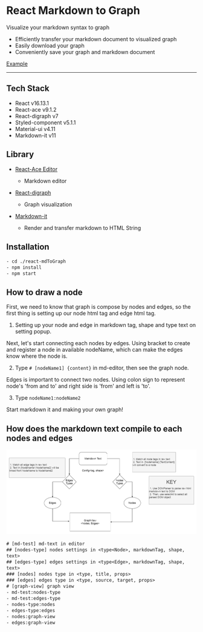 # React Markdown to Graph

Visualize your markdown syntax to graph

-   Efficiently transfer your markdown document to visualized graph
-   Easily download your graph
-   Conveniently save your graph and markdown document

[Example](https://pauljay611.github.io/react-mdToGraph/)

---

## Tech Stack

-   React v16.13.1
-   React-ace v9.1.2
-   React-digraph v7
-   Styled-component v5.1.1
-   Material-ui v4.11
-   Markdown-it v11

## Library

-   [React-Ace Editor](https://github.com/securingsincity/react-ace)

    -   Markdown editor

-   [React-digraph](https://github.com/uber/react-digraph)

    -   Graph visualization

-   [Markdown-it](https://github.com/markdown-it/markdown-it)
    -   Render and transfer markdown to HTML String

## Installation

```
- cd ./react-mdToGraph
- npm install
- npm start
```

## How to draw a node

First, we need to know that graph is compose by nodes and edges, so the first thing is setting up our node html tag and edge html tag.

1. Setting up your node and edge in markdown tag, shape and type text on setting popup.

Next, let's start connecting each nodes by edges. Using bracket to create and register a node in available nodeName, which can make the edges know where the node is.

2. Type `# [nodeName1] {content}` in md-editor, then see the graph node.

Edges is important to connect two nodes. Using colon sign to represent node's 'from and to' and right side is 'from' and left is 'to'.

3. Type `nodeName1:nodeName2`

Start markdown it and making your own graph!

## How does the markdown text compile to each nodes and edges

![image](./mdToGraph.png)

```
# [md-test] md-text in editor
## [nodes-type] nodes settings in <type<Node>, markdownTag, shape, text>
## [edges-type] edges settings in <type<Edge>, markdownTag, shape, text>
### [nodes] nodes type in <type, title, props>
### [edges] edges type in <type, source, target, props>
# [graph-view] graph view
- md-test:nodes-type
- md-test:edges-type
- nodes-type:nodes
- edges-type:edges
- nodes:graph-view
- edges:graph-view
```
